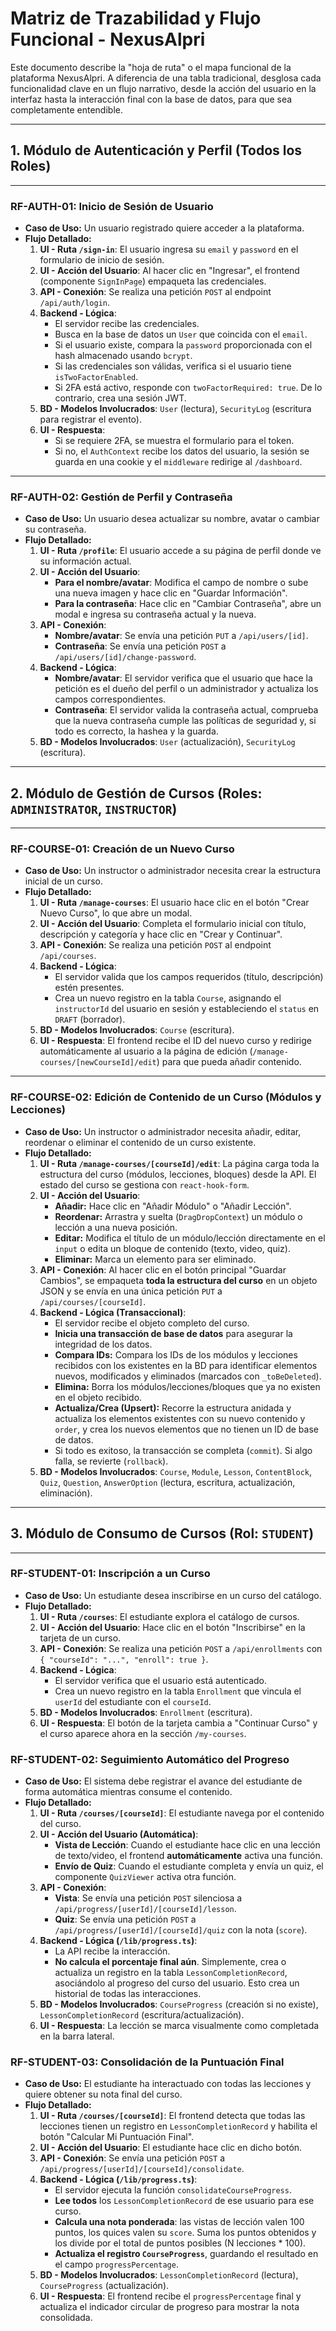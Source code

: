 # Matriz de Trazabilidad y Flujo Funcional - NexusAlpri

Este documento describe la "hoja de ruta" o el mapa funcional de la plataforma NexusAlpri. A diferencia de una tabla tradicional, desglosa cada funcionalidad clave en un flujo narrativo, desde la acción del usuario en la interfaz hasta la interacción final con la base de datos, para que sea completamente entendible.

---

## 1. Módulo de Autenticación y Perfil (Todos los Roles)

---

### **RF-AUTH-01: Inicio de Sesión de Usuario**

- **Caso de Uso:** Un usuario registrado quiere acceder a la plataforma.
- **Flujo Detallado:**
  1.  **UI - Ruta `/sign-in`**: El usuario ingresa su `email` y `password` en el formulario de inicio de sesión.
  2.  **UI - Acción del Usuario**: Al hacer clic en "Ingresar", el frontend (componente `SignInPage`) empaqueta las credenciales.
  3.  **API - Conexión**: Se realiza una petición `POST` al endpoint `/api/auth/login`.
  4.  **Backend - Lógica**:
      - El servidor recibe las credenciales.
      - Busca en la base de datos un `User` que coincida con el `email`.
      - Si el usuario existe, compara la `password` proporcionada con el hash almacenado usando `bcrypt`.
      - Si las credenciales son válidas, verifica si el usuario tiene `isTwoFactorEnabled`.
      - Si 2FA está activo, responde con `twoFactorRequired: true`. De lo contrario, crea una sesión JWT.
  5.  **BD - Modelos Involucrados**: `User` (lectura), `SecurityLog` (escritura para registrar el evento).
  6.  **UI - Respuesta**:
      - Si se requiere 2FA, se muestra el formulario para el token.
      - Si no, el `AuthContext` recibe los datos del usuario, la sesión se guarda en una cookie y el `middleware` redirige al `/dashboard`.

---

### **RF-AUTH-02: Gestión de Perfil y Contraseña**

- **Caso de Uso:** Un usuario desea actualizar su nombre, avatar o cambiar su contraseña.
- **Flujo Detallado:**
  1.  **UI - Ruta `/profile`**: El usuario accede a su página de perfil donde ve su información actual.
  2.  **UI - Acción del Usuario**:
      - **Para el nombre/avatar**: Modifica el campo de nombre o sube una nueva imagen y hace clic en "Guardar Información".
      - **Para la contraseña**: Hace clic en "Cambiar Contraseña", abre un modal e ingresa su contraseña actual y la nueva.
  3.  **API - Conexión**:
      - **Nombre/avatar**: Se envía una petición `PUT` a `/api/users/[id]`.
      - **Contraseña**: Se envía una petición `POST` a `/api/users/[id]/change-password`.
  4.  **Backend - Lógica**:
      - **Nombre/avatar**: El servidor verifica que el usuario que hace la petición es el dueño del perfil o un administrador y actualiza los campos correspondientes.
      - **Contraseña**: El servidor valida la contraseña actual, comprueba que la nueva contraseña cumple las políticas de seguridad y, si todo es correcto, la hashea y la guarda.
  5.  **BD - Modelos Involucrados**: `User` (actualización), `SecurityLog` (escritura).

---

## 2. Módulo de Gestión de Cursos (Roles: `ADMINISTRATOR`, `INSTRUCTOR`)

---

### **RF-COURSE-01: Creación de un Nuevo Curso**

- **Caso de Uso:** Un instructor o administrador necesita crear la estructura inicial de un curso.
- **Flujo Detallado:**
  1.  **UI - Ruta `/manage-courses`**: El usuario hace clic en el botón "Crear Nuevo Curso", lo que abre un modal.
  2.  **UI - Acción del Usuario**: Completa el formulario inicial con título, descripción y categoría y hace clic en "Crear y Continuar".
  3.  **API - Conexión**: Se realiza una petición `POST` al endpoint `/api/courses`.
  4.  **Backend - Lógica**:
      - El servidor valida que los campos requeridos (título, descripción) estén presentes.
      - Crea un nuevo registro en la tabla `Course`, asignando el `instructorId` del usuario en sesión y estableciendo el `status` en `DRAFT` (borrador).
  5.  **BD - Modelos Involucrados**: `Course` (escritura).
  6.  **UI - Respuesta**: El frontend recibe el ID del nuevo curso y redirige automáticamente al usuario a la página de edición (`/manage-courses/[newCourseId]/edit`) para que pueda añadir contenido.

---

### **RF-COURSE-02: Edición de Contenido de un Curso (Módulos y Lecciones)**

- **Caso de Uso:** Un instructor o administrador necesita añadir, editar, reordenar o eliminar el contenido de un curso existente.
- **Flujo Detallado:**
  1.  **UI - Ruta `/manage-courses/[courseId]/edit`**: La página carga toda la estructura del curso (módulos, lecciones, bloques) desde la API. El estado del curso se gestiona con `react-hook-form`.
  2.  **UI - Acción del Usuario**:
      - **Añadir:** Hace clic en "Añadir Módulo" o "Añadir Lección".
      - **Reordenar:** Arrastra y suelta (`DragDropContext`) un módulo o lección a una nueva posición.
      - **Editar:** Modifica el título de un módulo/lección directamente en el `input` o edita un bloque de contenido (texto, video, quiz).
      - **Eliminar:** Marca un elemento para ser eliminado.
  3.  **API - Conexión**: Al hacer clic en el botón principal "Guardar Cambios", se empaqueta **toda la estructura del curso** en un objeto JSON y se envía en una única petición `PUT` a `/api/courses/[courseId]`.
  4.  **Backend - Lógica (Transaccional)**:
      - El servidor recibe el objeto completo del curso.
      - **Inicia una transacción de base de datos** para asegurar la integridad de los datos.
      - **Compara IDs:** Compara los IDs de los módulos y lecciones recibidos con los existentes en la BD para identificar elementos nuevos, modificados y eliminados (marcados con `_toBeDeleted`).
      - **Elimina:** Borra los módulos/lecciones/bloques que ya no existen en el objeto recibido.
      - **Actualiza/Crea (Upsert):** Recorre la estructura anidada y actualiza los elementos existentes con su nuevo contenido y `order`, y crea los nuevos elementos que no tienen un ID de base de datos.
      - Si todo es exitoso, la transacción se completa (`commit`). Si algo falla, se revierte (`rollback`).
  5.  **BD - Modelos Involucrados**: `Course`, `Module`, `Lesson`, `ContentBlock`, `Quiz`, `Question`, `AnswerOption` (lectura, escritura, actualización, eliminación).

---

## 3. Módulo de Consumo de Cursos (Rol: `STUDENT`)

---

### **RF-STUDENT-01: Inscripción a un Curso**

- **Caso de Uso:** Un estudiante desea inscribirse en un curso del catálogo.
- **Flujo Detallado:**
  1.  **UI - Ruta `/courses`**: El estudiante explora el catálogo de cursos.
  2.  **UI - Acción del Usuario**: Hace clic en el botón "Inscribirse" en la tarjeta de un curso.
  3.  **API - Conexión**: Se realiza una petición `POST` a `/api/enrollments` con `{ "courseId": "...", "enroll": true }`.
  4.  **Backend - Lógica**:
      - El servidor verifica que el usuario está autenticado.
      - Crea un nuevo registro en la tabla `Enrollment` que vincula el `userId` del estudiante con el `courseId`.
  5.  **BD - Modelos Involucrados**: `Enrollment` (escritura).
  6.  **UI - Respuesta**: El botón de la tarjeta cambia a "Continuar Curso" y el curso aparece ahora en la sección `/my-courses`.

### **RF-STUDENT-02: Seguimiento Automático del Progreso**

- **Caso de Uso:** El sistema debe registrar el avance del estudiante de forma automática mientras consume el contenido.
- **Flujo Detallado:**
  1.  **UI - Ruta `/courses/[courseId]`**: El estudiante navega por el contenido del curso.
  2.  **UI - Acción del Usuario (Automática)**:
      - **Vista de Lección**: Cuando el estudiante hace clic en una lección de texto/video, el frontend **automáticamente** activa una función.
      - **Envío de Quiz**: Cuando el estudiante completa y envía un quiz, el componente `QuizViewer` activa otra función.
  3.  **API - Conexión**:
      - **Vista**: Se envía una petición `POST` silenciosa a `/api/progress/[userId]/[courseId]/lesson`.
      - **Quiz**: Se envía una petición `POST` a `/api/progress/[userId]/[courseId]/quiz` con la nota (`score`).
  4.  **Backend - Lógica (`/lib/progress.ts`)**:
      - La API recibe la interacción.
      - **No calcula el porcentaje final aún**. Simplemente, crea o actualiza un registro en la tabla `LessonCompletionRecord`, asociándolo al progreso del curso del usuario. Esto crea un historial de todas las interacciones.
  5.  **BD - Modelos Involucrados**: `CourseProgress` (creación si no existe), `LessonCompletionRecord` (escritura/actualización).
  6.  **UI - Respuesta**: La lección se marca visualmente como completada en la barra lateral.

### **RF-STUDENT-03: Consolidación de la Puntuación Final**

- **Caso de Uso:** El estudiante ha interactuado con todas las lecciones y quiere obtener su nota final del curso.
- **Flujo Detallado:**
  1.  **UI - Ruta `/courses/[courseId]`**: El frontend detecta que todas las lecciones tienen un registro en `LessonCompletionRecord` y habilita el botón "Calcular Mi Puntuación Final".
  2.  **UI - Acción del Usuario**: El estudiante hace clic en dicho botón.
  3.  **API - Conexión**: Se envía una petición `POST` a `/api/progress/[userId]/[courseId]/consolidate`.
  4.  **Backend - Lógica (`/lib/progress.ts`)**:
      - El servidor ejecuta la función `consolidateCourseProgress`.
      - **Lee todos** los `LessonCompletionRecord` de ese usuario para ese curso.
      - **Calcula una nota ponderada**: las vistas de lección valen 100 puntos, los quices valen su `score`. Suma los puntos obtenidos y los divide por el total de puntos posibles (N lecciones * 100).
      - **Actualiza el registro `CourseProgress`**, guardando el resultado en el campo `progressPercentage`.
  5.  **BD - Modelos Involucrados**: `LessonCompletionRecord` (lectura), `CourseProgress` (actualización).
  6.  **UI - Respuesta**: El frontend recibe el `progressPercentage` final y actualiza el indicador circular de progreso para mostrar la nota consolidada.
